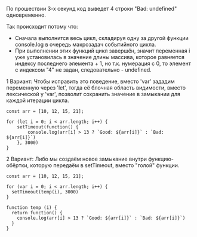 По прошествии 3-х секунд код выведет 4 строки "Bad: undefined" одновременно.

Так происходит потому что:
- Cначала выполнится весь цикл, складируя одну за другой функции console.log в очередь макрозадач событийного цикла.
- При выполнении этих функций цикл завершён, значит переменная i уже установилась в значение длины массива, которое равняется индексу последнего элемента + 1, но т.к. нумерация с 0, то элемент с индексом "4" не задан, следовательно - undefined.

1 Вариант: Чтобы исправить это поведение, вместо 'var' зададим переменную через 'let', тогда её блочная область видимости, вместо лексической у 'var', позволит сохранить значение в замыкании для каждой итерации цикла.

    const arr = [10, 12, 15, 21];

    for (let i = 0; i < arr.length; i++) {
        setTimeout(function() {
            console.log(arr[i] > 13 ? `Good: ${arr[i]}` : `Bad: ${arr[i]}`)
        }, 3000)
    }

2 Вариант: Либо мы создаём новое замыкание внутри функцию-обёртки, которую передаём в setTimeout, вместо "голой" функции.
    
    const arr = [10, 12, 15, 21];

    for (var i = 0; i < arr.length; i++) {
      setTimeout(temp(i), 3000)
    }
    
    function temp (i) {
      return function() {
        console.log(arr[i] > 13 ? `Good: ${arr[i]}` : `Bad: ${arr[i]}`)
      }
    }